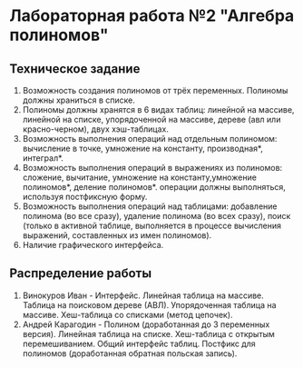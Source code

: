 # Лабораторная работа №2 "Алгебра полиномов"

## Техническое задание
1. Возможность создания полиномов от трёх переменных. Полиномы должны храниться в списке.
2. Полиномы должны хранятся в 6 видах таблиц: линейной на массиве, линейной на списке, упорядоченной на массиве, дереве (авл или красно-черном), двух хэш-таблицах.
3. Возможность выполнения операций над отдельным полиномом: вычисление в точке, умножение на константу, производная*, интеграл*.
4. Возможность выполнения операций в выражениях из полиномов: сложение, вычитание, умножение на константу,умножение полиномов*, деление полиномов*. операции должны выполняться, используя постфиксную форму.
5. Возможность выполнения операций над таблицами: добавление полинома (во все сразу), удаление полинома (во всех сразу), поиск (только в активной таблице, выполняется в процессе вычисления выражений, составленных из имен полиномов).
6. Наличие графического интерфейса.

## Распределение работы
1. Винокуров Иван - Интерфейс. Линейная таблица на массиве. Таблица на поисковом дереве (АВЛ). Упорядоченная таблица на массиве. Хеш-таблица со списками (метод цепочек).
2. Андрей Карагодин - Полином (доработанная до 3 переменных версия). Линейная таблица на списке. Хеш-таблица с открытым перемешиванием. Общий интерфейс таблиц. Постфикс для полиномов (доработанная обратная польская запись).

